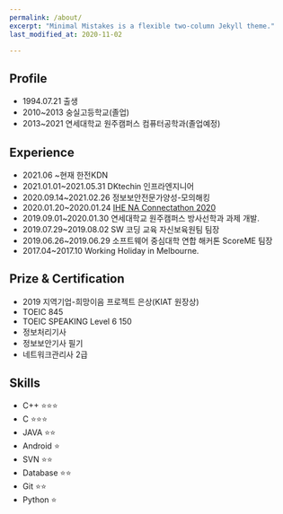 ```yaml
---
permalink: /about/
excerpt: "Minimal Mistakes is a flexible two-column Jekyll theme."
last_modified_at: 2020-11-02

---
```

<h2>Profile</h2>

- 1994.07.21 출생
- 2010~2013 숭실고등학교(졸업)
- 2013~2021 연세대학교 원주캠퍼스 컴퓨터공학과(졸업예정)

<h2>Experience</h2>

- 2021.06   ~현재        한전KDN  
- 2021.01.01~2021.05.31 DKtechin 인프라엔지니어
- 2020.09.14~2021.02.26 정보보안전문가양성-모의해킹
- 2020.01.20~2020.01.24 [IHE NA Connectathon 2020](https://www.iheusa.org/ihe-na-connectathon-2020)
- 2019.09.01~2020.01.30 연세대학교 원주캠퍼스 방사선학과 과제 개발.
- 2019.07.29~2019.08.02 SW 코딩 교육 자신보육원팀 팀장
- 2019.06.26~2019.06.29 소프트웨어 중심대학 연합 해커톤 ScoreME 팀장
- 2017.04~2017.10 Working Holiday in Melbourne.

<h2>Prize & Certification</h2>

- 2019 지역기업-희망이음 프로젝트 은상(KIAT 원장상)
- TOEIC 845
- TOEIC SPEAKING Level 6 150
- 정보처리기사
- 정보보안기사 필기
- 네트워크관리사 2급

<h2>Skills</h2>

- C++				⭐⭐⭐
- C					⭐⭐⭐
- JAVA				⭐⭐
- Android			⭐
- SVN				⭐⭐
- Database			⭐⭐
- Git				⭐⭐
- Python			⭐

